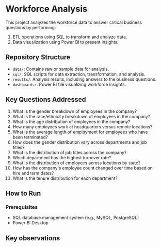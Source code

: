 # Workforce Analysis

This project analyzes the workforce data to answer critical business questions by performing:
1. ETL operations using SQL to transform and analyze data.
2. Data visualization using Power BI to present insights.

## Repository Structure
- `data/`: Contains raw or sample data for analysis.
- `sql/`: SQL scripts for data extraction, transformation, and analysis.
- `results/`: Analysis results, including answers to the business questions.
- `dashboards/`: Power BI file visualizing workforce insights.

## Key Questions Addressed
1. What is the gender breakdown of employees in the company?
2. What is the race/ethnicity breakdown of employees in the company?
3. What is the age distribution of employees in the company?
4. How many employees work at headquarters versus remote locations?
5. What is the average length of employment for employees who have been terminated?
6. How does the gender distribution vary across departments and job titles?
7. What is the distribution of job titles across the company?
8. Which department has the highest turnover rate?
9. What is the distribution of employees across locations by state?
10. How has the company's employee count changed over time based on hire and term dates?
11. What is the tenure distribution for each department?


## How to Run
### Prerequisites
- SQL database management system (e.g., MySQL, PostgreSQL)
- Power BI Desktop

## Key observations
